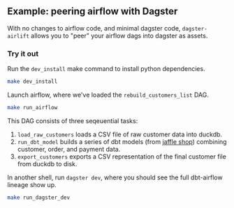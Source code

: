 ## Example: peering airflow with Dagster

With no changes to airflow code, and minimal dagster code, `dagster-airlift` allows you to "peer" your
airflow dags into dagster as assets.

### Try it out

Run the `dev_install` make command to install python dependencies.

```bash
make dev_install
```

Launch airflow, where we've loaded the `rebuild_customers_list` DAG.

```bash
make run_airflow
```
This DAG consists of three seqeuential tasks:

1. `load_raw_customers` loads a CSV file of raw customer data into duckdb.
2. `run_dbt_model` builds a series of dbt models (from [jaffle shop](https://github.com/dbt-labs/jaffle_shop_duckdb)) combining customer, order, and payment data.
3. `export_customers` exports a CSV representation of the final customer file from duckdb to disk.

In another shell, run `dagster dev`, where you should see the full dbt-airflow lineage show up.

```bash
make run_dagster_dev
```
